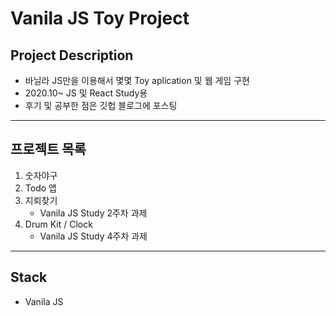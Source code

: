 # Vanila JS Toy Project
## Project Description
* 바닐라 JS만을 이용해서 몇몇 Toy aplication 및 웹 게임 구현
* 2020.10~ JS 및 React Study용
* 후기 및 공부한 점은 깃헙 블로그에 포스팅
---
## 프로젝트 목록
1. 숫자야구
2. Todo 앱
3. 지뢰찾기
    * Vanila JS Study 2주차 과제
4. Drum Kit / Clock
    * Vanila JS Study 4주차 과제
---
## Stack
* Vanila JS
        